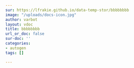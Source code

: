 ```yaml
---
sur: https://lfrakie.github.io/data-temp-stor/bbbbbbbb
image: "/uploads/docs-icon.jpg"
author: varbot
layout: vdoc
title: bbbbbbbb
url_or_doc: false
sur-doc: ''
categories:
- autogen
tags: []

---
```

